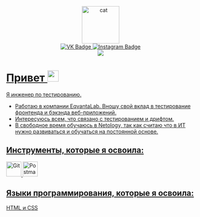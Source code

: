 <div class="Images" align ="center">
<img src="https://media.giphy.com/media/3oKIPnAiaMCws8nOsE/giphy.gif" width="100" alt="cat">
</div>

<div class="Badges" align ="center">
 <a href="https://vk.com/stacyde">
  <img src="https://img.shields.io/badge/VK-blue?style=for-the-badge&logo=VK&logoColor=white)" alt="VK Badge">
  <a href="https://www.instagram.com/stacyyde">
  <img src="https://img.shields.io/badge/Instagram-C13584?style=for-the-badge&logo=Instagram&logoColor=white" alt="Instagram Badge"/>
<div>

   <div class="Badges-visiting" align ="center">
  <img src="https://komarev.com/ghpvc/?username=Stacyde&style=flat-square&color=8a7f8e">
  </div>
  
<div class="About-me" align ="left">
  <h1>Привет
  <img src="https://media.giphy.com/media/hvRJCLFzcasrR4ia7z/giphy.gif" width="30px">
</h1>

<p>Я инженер по тестированию.</p>

- Работаю в компании EqvantaLab. Вношу свой вклад в тестирование фронтенда и бэкэнда веб-приложений.
- Интересуюсь всем, что связано с тестированием и дрифтом.
- В свободное время обучаюсь в Netology, так как считаю что в ИТ нужно развиваться и обучаться на постоянной основе.
</div>

<aside class="Tools">
<section class="Tools-section">
<div class="Tools-img" align ="left">
<h2 class="Tools-title">Инструменты, которые я освоила: </h2>
  <img src="https://cdn.freebiesupply.com/logos/large/2x/git-icon-logo-png-transparent.png" title="Git" alt="Git" width="40" height="40">
  <img src="https://logowiki.net/uploads/logo/p/postman.svg" title="Postman" alt="Postman" width="40" height="40">
</div>

<div class="language" align ="left">
<h2 class="language-title">Языки программирования, которые я освоила: </h2>
HTML и CSS
</div>
</section>
</aside>
